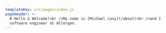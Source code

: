```yaml
---
templateKey: src/pages/index.js
pageHeader: >-
  # Hello & Welcome!<br />My name is [Michael Levy](/about)<br />and I am a
  software engineer at Allergan.
---
```


